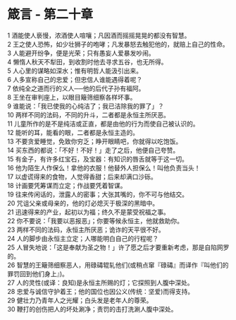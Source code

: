 # 箴言 - 第二十章
  
 1 酒能使人亵慢，浓酒使人喧嚷；凡因酒而摇摇晃晃的都没有智慧。  
 2 王之使人恐怖，如少壮狮子的咆哮；凡发暴怒去触犯他的，就赔上自己的性命。  
 3 人能避开纷争，便是光荣；只有愚妄人爱暴发吵闹。  
 4 懒惰人秋天不犁田，到收割时他去寻求五谷，也无所得。  
 5 人心里的谋略如深水；惟有明哲人能汲引出来。  
 6 人多宣称自己的忠爱；但忠信人谁能遇得着呢？  
 7 依纯全之道而行的义人──他的后代子孙有福阿。  
 8 王坐在审判座上，以眼目簸筛细察各样坏事。  
 9 谁能说：「我已使我的心纯洁了；我已洁除我的罪了」？  
 10 两样不同的法码，不同的升斗，二者都是永恒主所厌恶。  
 11 儿童所作的是不是纯洁或正直，都是由他的行为而使自己被认识的。  
 12 能听的耳，能看的眼，二者都是永恒主造的。  
 13 不要贪爱睡觉，免致你穷乏；睁开眼睛吧，你就得以吃饱饭。  
 14 买东西的都说：「不好！不好！」走了之后，他便自己夸赞。  
 15 有金子，有许多红宝石，及宝器：有知识的唇舌就等于这一切。  
 16 他为陌生人作保么！拿他的衣服！他替外人担保么！叫他负责当头！  
 17 以虚谎得来的食物，人觉得香甜；后来却满口沙砾。  
 18 计画要凭筹谋而立定；作战要凭着智谋。  
 19 往来传闲话的，泄露人的密事；大张其嘴的，你不可与他结交。  
 20 咒诅父亲或母亲的，他的灯必熄灭于极深的黑暗中。  
 21 迅速得来的产业，起初以为福；终久不是蒙受祝福之事。  
 22 你不要说：「我要以恶报恶」；你要等候永恒主，他就救助你。  
 23 两样不同的法码，永恒主所厌恶；诡诈的天平很不好。  
 24 人的脚步由永恒主立定；人哪能明白自己的行程呢？  
 25 人冒失地说：「这是奉献为圣之物！」许了愿之后才要重新考虑，那是自陷网罗的。  
 26 智慧的王簸筛细察恶人，用碌碡辊轧他们(或稍点窜『碌碡』而译作『叫他们的罪罚回到他们身上』)。  
 27 人的灵性(或译：良知)是永恒主所赐的灯；它探照到人腹中深处。  
 28 忠爱与诚信守护着王；他的国位也因公义(传统：坚爱)而得支持。  
 29 健壮力乃青年人之光耀；白头发是老年人的尊荣。  
 30 鞭打的创伤把人的坏处涮净；责罚的击打洗涮人腹中深处。